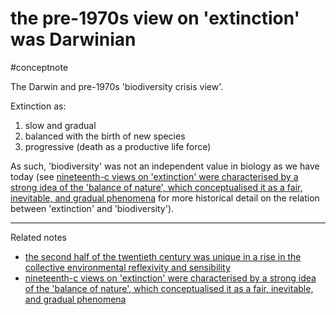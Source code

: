 # the pre-1970s view on 'extinction' was Darwinian
#conceptnote

The Darwin and pre-1970s 'biodiversity crisis view'.

Extinction as:

1.  slow and gradual
2.  balanced with the birth of new species
3.  progressive (death as a productive life force)


As such, 'biodiversity' was not an independent value in biology as we have today (see [nineteenth-c views on 'extinction' were characterised by a strong idea of the 'balance of nature', which conceptualised it as a fair, inevitable, and gradual phenomena](nineteenth-c%20views%20on%20'extinction'%20were%20characterised%20by%20a%20strong%20idea%20of%20the%20'balance%20of%20nature',%20which%20conceptualised%20it%20as%20a%20fair,%20inevitable,%20and%20gradual%20phenomena.md) for more historical detail on the relation between 'extinction' and 'biodiversity').

---

Related notes
- [the second half of the twentieth century was unique in a rise in the collective environmental reflexivity and sensibility](the%20second%20half%20of%20the%20twentieth%20century%20was%20unique%20in%20a%20rise%20in%20the%20collective%20environmental%20reflexivity%20and%20sensibility.md)
- [nineteenth-c views on 'extinction' were characterised by a strong idea of the 'balance of nature', which conceptualised it as a fair, inevitable, and gradual phenomena](nineteenth-c%20views%20on%20'extinction'%20were%20characterised%20by%20a%20strong%20idea%20of%20the%20'balance%20of%20nature',%20which%20conceptualised%20it%20as%20a%20fair,%20inevitable,%20and%20gradual%20phenomena.md)

